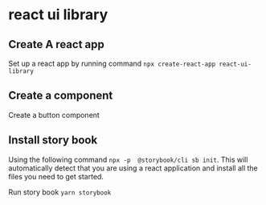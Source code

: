 ﻿# react ui library

## Create A react app
Set up a react app by running command `npx create-react-app react-ui-library`

## Create a component
Create a button component

## Install story book

Using the following command `npx -p  @storybook/cli sb init`. This will automatically detect that you are using a react application and install all the files you need to get started.

Run story book `yarn storybook`


